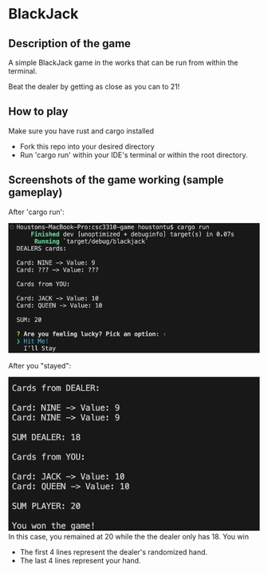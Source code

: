 # BlackJack
## Description of the game
A simple BlackJack game in the works that can be run from within the terminal.

Beat the dealer by getting as close as you can to 21!

## How to play
Make sure you have rust and cargo installed
- Fork this repo into your desired directory
- Run 'cargo run' within your IDE's terminal or within the root directory.
## Screenshots of the game working (sample gameplay)
After 'cargo run':

![BlackJack start up](image.png)


After you "stayed":

![BlackJack winner](image-1.png)
In this case, you remained at 20 while the the dealer only has 18. You win
- The first 4 lines represent the dealer's randomized hand.
- The last 4 lines represent your hand.
